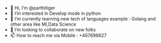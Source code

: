 - 👋 Hi, I’m @parthitiger
- 👀 I’m interested in Develop mode in python
- 🌱 I’m currently learning new tech of languages example : Golang and other area like MI,Data Science
- 💞️ I’m looking to collaborate on new folks 
- 📫 How to reach me via Mobile : +467696627

<!---
parthitiger/parthitiger is a ✨ special ✨ repository because its `README.md` (this file) appears on your GitHub profile.
You can click the Preview link to take a look at your changes.
--->
